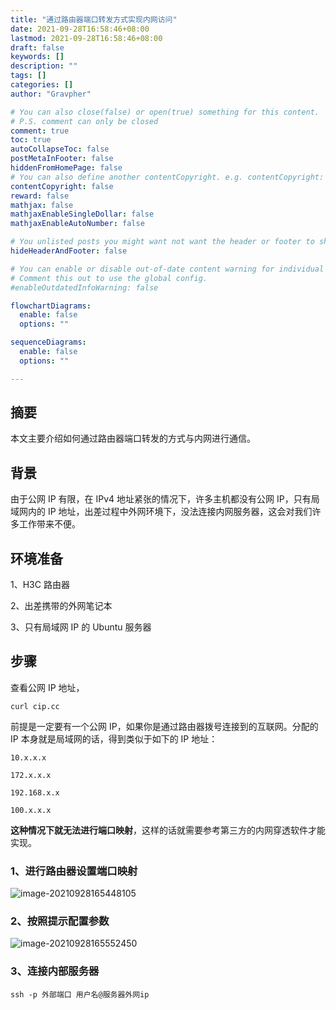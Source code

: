 ```yaml
---
title: "通过路由器端口转发方式实现内网访问"
date: 2021-09-28T16:58:46+08:00
lastmod: 2021-09-28T16:58:46+08:00
draft: false
keywords: []
description: ""
tags: []
categories: []
author: "Gravpher"

# You can also close(false) or open(true) something for this content.
# P.S. comment can only be closed
comment: true 
toc: true 
autoCollapseToc: false
postMetaInFooter: false
hiddenFromHomePage: false
# You can also define another contentCopyright. e.g. contentCopyright: "This is another copyright."
contentCopyright: false
reward: false
mathjax: false
mathjaxEnableSingleDollar: false
mathjaxEnableAutoNumber: false

# You unlisted posts you might want not want the header or footer to show
hideHeaderAndFooter: false

# You can enable or disable out-of-date content warning for individual post.
# Comment this out to use the global config.
#enableOutdatedInfoWarning: false

flowchartDiagrams:
  enable: false
  options: ""

sequenceDiagrams: 
  enable: false
  options: ""

---
```


## 摘要

本文主要介绍如何通过路由器端口转发的方式与内网进行通信。

## 背景

由于公网 IP 有限，在 IPv4 地址紧张的情况下，许多主机都没有公网 IP，只有局域网内的 IP 地址，出差过程中外网环境下，没法连接内网服务器，这会对我们许多工作带来不便。

## 环境准备

1、H3C 路由器

2、出差携带的外网笔记本

3、只有局域网 IP 的 Ubuntu 服务器

## 步骤

查看公网 IP 地址，

```shell
curl cip.cc
```

前提是一定要有一个公网 IP，如果你是通过路由器拨号连接到的互联网。分配的 IP 本身就是局域网的话，得到类似于如下的 IP 地址：

```
10.x.x.x

172.x.x.x

192.168.x.x

100.x.x.x
```

**这种情况下就无法进行端口映射**，这样的话就需要参考第三方的内网穿透软件才能实现。

### 1、进行路由器设置端口映射

![image-20210928165448105](https://gitee.com/georgegou/gravitychina/raw/picture/202109281701832.png)

### 2、按照提示配置参数

![image-20210928165552450](https://gitee.com/georgegou/gravitychina/raw/picture/202109281701538.png)

### 3、连接内部服务器

```shell
ssh -p 外部端口 用户名@服务器外网ip
```

